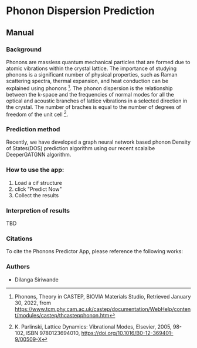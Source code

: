 
# Phonon Dispersion Prediction

## Manual

### Background
Phonons are massless quantum mechanical particles that are formed due to atomic vibrations within the crystal lattice. The importance of studying phonons is a significant number of physical properties, such as Raman scattering spectra, thermal expansion, and heat conduction can be explained using phonons [^1]. The phonon dispersion is the relationship between the k-space and the frequencies of normal modes for all the optical and acoustic branches of lattice vibrations in a selected direction in the crystal. The number of braches is equal to the number of degrees of freedom of the unit cell [^2].  

### Prediction method

Recently, we have developed a graph neural network based phonon Density of States(DOS) prediction algorithm using our recent scalalbe DeeperGATGNN algorithm.


### How to use the app:

1. Load a cif structure
2. click "Predict Now"
3. Collect the results


### Interpretion of results

TBD


### Citations

To cite the Phonons Predictor App, please reference the following works:



[^1]:   Phonons, Theory in CASTEP, BIOVIA Materials Studio, Retrieved January 30, 2022, from https://www.tcm.phy.cam.ac.uk/castep/documentation/WebHelp/content/modules/castep/thcastepphonon.htm
[^2]: K. Parlinski, Lattice Dynamics: Vibrational Modes, Elsevier, 2005, 98-102, ISBN 9780123694010, https://doi.org/10.1016/B0-12-369401-9/00509-X


### Authors

- Dilanga Siriwande
